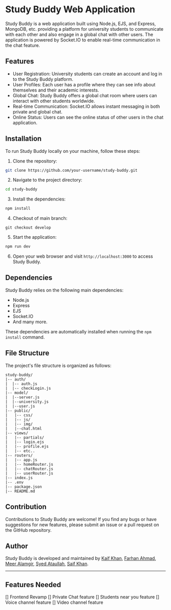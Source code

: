 # Study Buddy Web Application

Study Buddy is a web application built using Node.js, EJS, and Express, MongoDB, etc. providing a platform for university students to communicate with each other and also engage in a global chat with other users. The application is powered by Socket.IO to enable real-time communication in the chat feature.

## Features

- User Registration: University students can create an account and log in to the Study Buddy platform.
- User Profiles: Each user has a profile where they can see info about themselves and their academic interests.
- Global Chat: Study Buddy offers a global chat room where users can interact with other students worldwide.
- Real-time Communication: Socket.IO allows instant messaging in both private and global chat.
- Online Status: Users can see the online status of other users in the chat application.

## Installation

To run Study Buddy locally on your machine, follow these steps:

1. Clone the repository:

```bash
git clone https://github.com/your-username/study-buddy.git
```

2. Navigate to the project directory:

```bash
cd study-buddy
```

3. Install the dependencies:

```bash
npm install
```

4. Checkout of main branch:

```plaintext
git checkout develop
```

5. Start the application:

```bash
npm run dev
```

6. Open your web browser and visit `http://localhost:3000`  to access Study Buddy.

## Dependencies

Study Buddy relies on the following main dependencies:

- Node.js
- Express
- EJS
- Socket.IO
- And many more.

These dependencies are automatically installed when running the `npm install` command.

## File Structure

The project's file structure is organized as follows:

```
study-buddy/
|-- auth/
|  |-- auth.js
|  |-- checkLogin.js
|-- model/
|  |--server.js
|  |--university.js
|  |--user.js
|-- public/
|   |-- css/
|   |-- js/
|   |-- img/
|   |--chat.html
|-- views/
|   |-- partials/
|   |-- login.ejs
|   |-- profile.ejs
|   |-- etc..
|-- routers/
|   |-- app.js
|   |-- homeRouter.js
|   |-- chatRouter.js
|   |-- userRouter.js
|-- index.js
|-- .env
|-- package.json
|-- README.md
```

## Contribution

Contributions to Study Buddy are welcome! If you find any bugs or have suggestions for new features, please submit an issue or a pull request on the GitHub repository.

## Author

Study Buddy is developed and maintained by [Kaif Khan](https://github.com/kaifkh20),
[Farhan Ahmad](),
[Meer Alamgir](),
[Syed Ataullah](),
[Saif Khan]().

---

## Features Needed
[] Frontend Revamp
[] Private Chat feature
[] Students near you feature
[] Voice channel feature
[] Video channel feature
